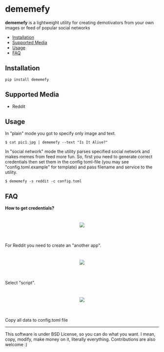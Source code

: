 # dememefy

**dememefy** is a lightweight utility for creating demotivators from your own images or feed of popular social networks

* [Installation](#installation)
* [Supported Media](#supported-media)
* [Usage](#usage)
* [FAQ](#faq)

## Installation
```
pip install dememefy
```

## Supported Media

- Reddit 

## Usage

In "plain" mode you got to specify only image and text. 

```
$ cat pic1.jpg | dememefy --text "Is It Alive?"  
```

In "social network" mode the utility parses specified social network and makes memes from feed more fun. So, first you need to generate correct credentials then set them in the config toml-file (you may see "config.toml.example" for template) and pass filename and service to the utility.

```
$ dememefy -s reddit -c config.toml
```

## FAQ 

**How to get credentials?**

<h1 align="center">
<img src="https://miro.medium.com/max/1400/1*GQ8IREDENnkCRQT3VS55mQ.png">
</h1><br>

For Reddit you need to create an "another app".

<h1 align="center">
<img src="https://miro.medium.com/max/1400/1*ssLYczSLGzfm6SPM7mWzBg.png">
</h1><br>

Select "script".

<h1 align="center">
<img src="https://miro.medium.com/max/1400/1*khszOCCaCtqZ6jM19uhpiQ.png">
</h1><br>

Copy all data to config.toml file

<hr>

<p> This software is under BSD License, so you can do what you want. I mean, copy, modify, make money on it, literally everything. Contributions are also welcome :)</p>